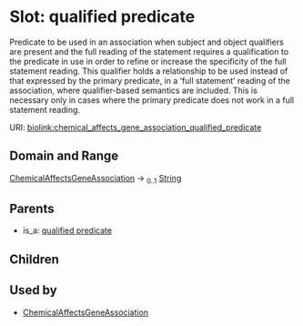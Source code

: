 
# Slot: qualified predicate


Predicate to be used in an association when subject and object qualifiers are present and the full reading of the statement requires a qualification to the predicate in use in order to refine or  increase the specificity of the full statement reading.  This qualifier holds a relationship to be used instead of that  expressed by the primary predicate, in a ‘full statement’ reading of the association, where qualifier-based  semantics are included.  This is necessary only in cases where the primary predicate does not work in a  full statement reading.

URI: [biolink:chemical_affects_gene_association_qualified_predicate](https://w3id.org/biolink/vocab/chemical_affects_gene_association_qualified_predicate)


## Domain and Range

[ChemicalAffectsGeneAssociation](ChemicalAffectsGeneAssociation.md) &#8594;  <sub>0..1</sub> [String](types/String.md)

## Parents

 *  is_a: [qualified predicate](qualified_predicate.md)

## Children


## Used by

 * [ChemicalAffectsGeneAssociation](ChemicalAffectsGeneAssociation.md)
